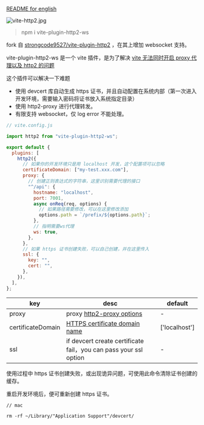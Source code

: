 [README for english](https://github.com/YujiaCheng1996/vite-plugin-http2/blob/master/README-en.md)

![vite-http2.jpg](http://tva1.sinaimg.cn/large/005KcNyUly1gzhr1ei0b4j30gj04hjrg.jpg)

> npm i vite-plugin-http2-ws

fork 自 [strongcode9527/vite-plugin-http2](https://github.com/strongcode9527/vite-plugin-http2) ，在其上增加 websocket 支持。

vite-plugin-http2-ws 是一个 vite 插件，是为了解决 [vite 无法同时开启 proxy 代理以及 http2 的问题](https://github.com/vitejs/vite/issues/484)

这个插件可以解决一下难题

- 使用 devcert 库自动生成 https 证书，并且自动配置在系统内部（第一次进入开发环境，需要输入密码将证书放入系统指定目录）
- 使用 http2-proxy 进行代理转发。
- 有限支持 websocket，仅 log error 不能处理。

```javascript
// vite.config.js

import http2 from "vite-plugin-http2-ws";

export default {
  plugins: [
    http2({
      // 如果你的开发环境只是用 localhost 开发，这个配置项可以忽略
      certificateDomain: ["my-test.xxx.com"],
      proxy: {
        // 创建正则表达式的字符串，这里识别需要代理的接口
        "^/api": {
          hostname: "localhost",
          port: 7001,
          async onReq(req, options) {
            // 如果路径需要修改，可以在这里修改添加
            options.path = `/prefix/${options.path}`;
          },
          // 指明需要ws代理
          ws: true,
        },
      },
      // 如果 https 证书创建失败，可以自己创建，并在这里传入
      ssl: {
        key: "",
        cert: "",
      },
    }),
  ],
};
```

| key               | desc                                                                                        | default       |
| ----------------- | ------------------------------------------------------------------------------------------- | ------------- |
| proxy             | proxy [http2-proxy options](https://github.com/nxtedition/node-http2-proxy#options)         | -             |
| certificateDomain | [HTTPS certificate domain name](https://github.com/davewasmer/devcert#multiple-domains-san) | ['localhost'] |
| ssl               | if devcert create certificate fail，you can pass your ssl option                            | -             |

使用过程中 https 证书创建失败，或出现诡异问题，可使用此命令清除证书创建的缓存。

重启开发环境后，便可重新创建 https 证书。

```
// mac

rm -rf ~/Library/"Application Support"/devcert/

```
